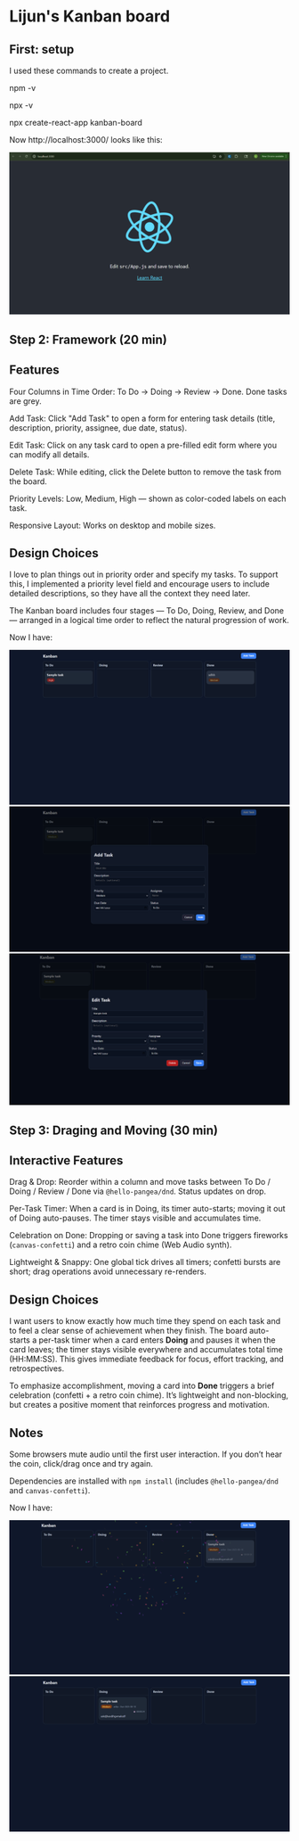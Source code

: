 Lijun's Kanban board
====================

## First: setup


I used these commands to create a project.

npm -v

npx -v

npx create-react-app kanban-board

Now http://localhost:3000/ looks like this:

![](./setup.png)


## Step 2: Framework (20 min)


Features
---------

Four Columns in Time Order: To Do → Doing → Review → Done. Done tasks are grey.

Add Task: Click "Add Task" to open a form for entering task details (title, description, priority, assignee, due date, status).

Edit Task: Click on any task card to open a pre-filled edit form where you can modify all details.

Delete Task: While editing, click the Delete button to remove the task from the board.

Priority Levels: Low, Medium, High — shown as color-coded labels on each task.

Responsive Layout: Works on desktop and mobile sizes.


Design Choices
--------------

I love to plan things out in priority order and specify my tasks.
To support this, I implemented a priority level field and encourage users to include detailed descriptions, so they have all the context they need later.

The Kanban board includes four stages — To Do, Doing, Review, and Done — arranged in a logical time order to reflect the natural progression of work.

Now I have:

![](./step2.png)
![](./addTask.png)
![](./editTask.png)

## Step 3: Draging and Moving (30 min)

Interactive Features
---------------------

Drag & Drop: Reorder within a column and move tasks between To Do / Doing / Review / Done via `@hello-pangea/dnd`. Status updates on drop.

Per-Task Timer: When a card is in Doing, its timer auto-starts; moving it out of Doing auto-pauses. The timer stays visible and accumulates time.

Celebration on Done: Dropping or saving a task into Done triggers fireworks (`canvas-confetti`) and a retro coin chime (Web Audio synth).

Lightweight & Snappy: One global tick drives all timers; confetti bursts are short; drag operations avoid unnecessary re-renders.


Design Choices
--------------

I want users to know exactly how much time they spend on each task and to feel a clear sense of achievement when they finish. The board auto-starts a per-task timer when a card enters **Doing** and pauses it when the card leaves; the timer stays visible everywhere and accumulates total time (HH:MM:SS). This gives immediate feedback for focus, effort tracking, and retrospectives.

To emphasize accomplishment, moving a card into **Done** triggers a brief celebration (confetti + a retro coin chime). It’s lightweight and non-blocking, but creates a positive moment that reinforces progress and motivation.


Notes
-------

Some browsers mute audio until the first user interaction. If you don’t hear the coin, click/drag once and try again.

Dependencies are installed with `npm install` (includes `@hello-pangea/dnd` and `canvas-confetti`).

Now I have:

![](./step3.png)
![](./doneTask.png)
